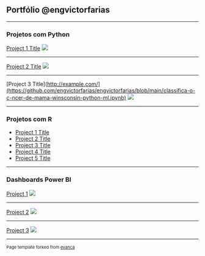 ## Portfólio @engvictorfarias

---

### Projetos com Python 

[Project 1 Title](/sample_page)
<img src="images/dummy_thumbnail.jpg?raw=true"/>

---
[Project 2 Title](/pdf/sample_presentation.pdf)
<img src="images/dummy_thumbnail.jpg?raw=true"/>

---
[Project 3 Title](http://example.com/](https://github.com/engvictorfarias/engvictorfarias/blob/main/classifica-o-c-ncer-de-mama-winsconsin-python-ml.ipynb)
<img src="images/dummy_thumbnail.jpg?raw=true"/>

---

### Projetos com R

- [Project 1 Title](http://example.com/)
- [Project 2 Title](http://example.com/)
- [Project 3 Title](http://example.com/)
- [Project 4 Title](http://example.com/)
- [Project 5 Title](http://example.com/)

---

### Dashboards Power BI 

[Project 1](/sample_page)
<img src="images/dummy_thumbnail.jpg?raw=true"/>

---
[Project 2](/pdf/sample_presentation.pdf)
<img src="images/dummy_thumbnail.jpg?raw=true"/>

---
[Project 3](http://example.com/)
<img src="images/dummy_thumbnail.jpg?raw=true"/>


---
<p style="font-size:11px">Page template forked from <a href="https://github.com/evanca/quick-portfolio">evanca</a></p>
<!-- Remove above link if you don't want to attibute -->
